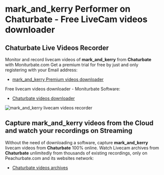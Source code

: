 # mark_and_kerry Performer on Chaturbate - Free LiveCam videos downloader

## Chaturbate Live Videos Recorder

Monitor and record livecam videos of **mark_and_kerry** from **Chaturbate** with Moniturbate.com
Get a premium trial for free by just and only registering with your Email address:
* [mark_and_kerry Premium videos downloader](https://moniturbate.com/request-demo-licence-key.html)

Free livecam videos downloader - Moniturbate Software:
* [Chaturbate videos downloader](https://moniturbate.com/moniturbate-download-software.html)

![mark_and_kerry livecam videos recorder](https://peachurnet.com/templates/moniturbate-software.png)


## Capture mark_and_kerry videos from the Cloud and watch your recordings on Streaming

Without the need of downloading a software, capture **mark_and_kerry** livecam videos from **Chaturbate** 100% online.
Watch Livecam archives from **Chaturbate** unlimitedly from thousands of existing recordings, only on Peachurbate.com and its websites network:
* [Chaturbate videos archives](https://peachurnet.com/)
